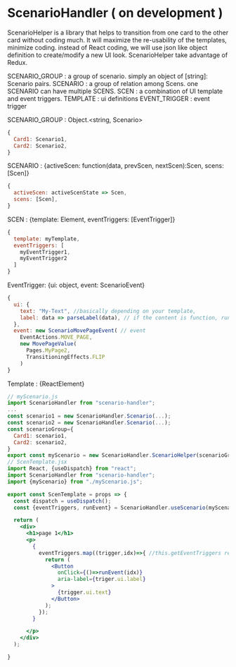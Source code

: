 # ScenarioHandler ( on development )

ScenarioHelper is a library that helps to transition from one card to the other card without coding much.
It will maximize the re-usability of the templates, minimize coding.
instead of React coding, we will use json like object definition to create/modify a new UI look.
ScenarioHelper take advantage of Redux.

SCENARIO_GROUP : a group of scenario. simply an object of [string]: Scenario pairs.
SCENARIO : a group of relation among Scens. one SCENARIO can have multiple SCENS.
SCEN : a combination of UI template and event triggers.
TEMPLATE : ui definitions
EVENT_TRIGGER : event trigger

SCENARIO_GROUP : Object.<string, Scenario>

```js
{
  Card1: Scenario1,
  Card2: Scenario2,
}
```

SCENARIO : {activeScen: function(data, prevScen, nextScen):Scen, scens: [Scen]}

```js
{
  activeScen: activeScenState => Scen,
  scens: [Scen],
}
```

SCEN : {template: Element, eventTriggers: [EventTrigger]}

```js
{
  template: myTemplate,
  eventTriggers: [
    myEventTrigger1,
    myEventTrigger2
  ]
}
```

EventTrigger: {ui: object, event: ScenarioEvent}

```js
{
  ui: {
    text: "My-Text", //basically depending on your template,
    label: data => parseLabel(data), // if the content is function, run function with card's data (usually from network, but depending on redux state)
  },
  event: new ScenarioMovePageEvent( // event
    EventActions.MOVE_PAGE,
    new MovePageValue(
      Pages.MyPage2,
      TransitioningEffects.FLIP
    )
}
```

Template : {ReactElement}

```jsx
// myScenario.js
import ScenarioHandler from "scenario-handler";
...
const scenario1 = new ScenarioHandler.Scenario(...);
const scenario2 = new ScenarioHandler.Scenario(...);
const scenarioGroup={
  Card1: scenario1,
  Card2: scenario2,
}
export const myScenario = new ScenarioHandler.ScenarioHelper(scenarioGroup);
// ScenTemplate.jsx
import React, {useDispatch} from "react";
import ScenarioHandler from "scenario-handler";
import {myScenario} from "./myScenario.js";

export const ScenTemplate = props => {
  const dispatch = useDispatch();
  const {eventTriggers, runEvent} = ScenarioHandler.useScenario(myScenario, props.scenName, dispatch);

  return (
    <div>
      <h1>page 1</h1>
      <p>
        {
          eventTriggers.map((trigger,idx)=>{ //this.getEventTriggers returns the array of handledEventTrigger
            return (
              <Button
                onClick={()=>runEvent(idx)}
                aria-label={triger.ui.label}
              >
                {trigger.ui.text}
              </Button>
            );
          });
        }

      </p>
    </div>
  );

}
```
